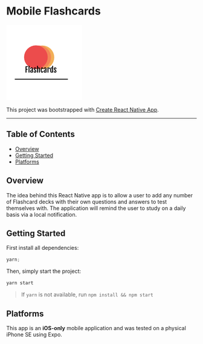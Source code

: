 # Mobile Flashcards

![logo](https://github.com/jperasmus/udacity-react-nanodegree-mobile-flashcards/blob/master/app/assets/icon-1024x1024.png?sanitize=true)

This project was bootstrapped with [Create React Native App](https://github.com/react-community/create-react-native-app).

---

## Table of Contents

* [Overview](#overview)
* [Getting Started](#getting-started)
* [Platforms](#platforms)

## Overview

The idea behind this React Native app is to allow a user to add any number of Flashcard decks with their own questions and answers to test themselves with. The application will remind the user to study on a daily basis via a local notification.

## Getting Started

First install all dependencies:

```javascript
yarn;
```

Then, simply start the project:

```javascript
yarn start
```

> If `yarn` is not available, run `npm install && npm start`

## Platforms

This app is an **iOS-only** mobile application and was tested on a physical iPhone SE using Expo.
